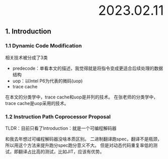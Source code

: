 <div style="text-align:right; font-size:3em;">2023.02.11</div>

## 1. Introduction

### 1.1 Dynamic Code Modification

相关技术被分成了3类

* predecode：单看本文的描述，我觉得就是将指令变成更适合后续处理的数据结构
* uop：以Intel P6为代表的微码(uop)
* trace cache

在本文的分类学中，trace cache和uop是并列的技术。
在张老师的分类学中，trace cache是uop采用的技术。

### 1.2 Instruction Path Coprocessor Proposal

TLDR：目前只看了Introduction：就是一个可编程解码器

和我去年想过可编程解码器没啥本质区别。
二进制翻译跑spec，翻译不是瓶颈，所以用这个方法来提升跑分spec跑分意义不大。
但是对动态代码重复率低的测试，即翻译占比高的测试，比如JIT，应该有优势。
